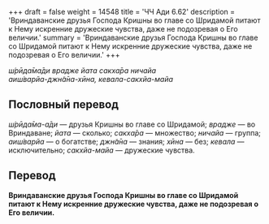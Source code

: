 +++
draft = false
weight = 14548
title = 'ЧЧ Ади 6.62'
description = 'Вриндаванские друзья Господа Кришны во главе со Шридамой питают к Нему искренние дружеские чувства, даже не подозревая о Его величии.'
summary = 'Вриндаванские друзья Господа Кришны во главе со Шридамой питают к Нему искренние дружеские чувства, даже не подозревая о Его величии.'
+++

_ш́рӣда̄ма̄ди врадже йата сакха̄ра ничайа  
аиш́варйа-джн̃а̄на-хӣна, кевала-сакхйа-майа_

## Пословный перевод

_ш́рӣда̄ма_\-_а̄ди_ — друзья Кришны во главе со Шридамой; _врадже_ — во Вриндаване; _йата_ — сколько; _сакха̄ра_ — множество; _ничайа_ — группа; _аиш́варйа_ — о богатстве; _джн̃а̄на_ — знания; _хӣна_ — без; _кевала_ — исключительно; _сакхйа_\-_майа_ — дружеские чувства.

## Перевод

**Вриндаванские друзья Господа Кришны во главе со Шридамой питают к Нему искренние дружеские чувства, даже не подозревая о Его величии.**
